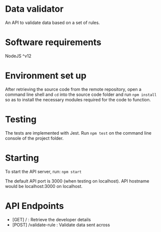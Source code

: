 # Data validator
An API to validate data based on a set of rules. 

# Software requirements
NodeJS ^v12

# Environment set up
After retrieving the source code from the remote repository, open a command line shell and `cd` into the source code folder and run `npm install` so as to install the necessary modules required for the code to function. 


# Testing 
The tests are implemented with Jest.
Run `npm test` on the command line console of the project folder.

# Starting
To start the API server, run:
`npm start`

The default API port is 3000 (when testing on localhost). API hostname would be localhost:3000 on localhost.

# API Endpoints
- [GET] / : Retrieve the developer details
- [POST] /validate-rule : Validate data sent across